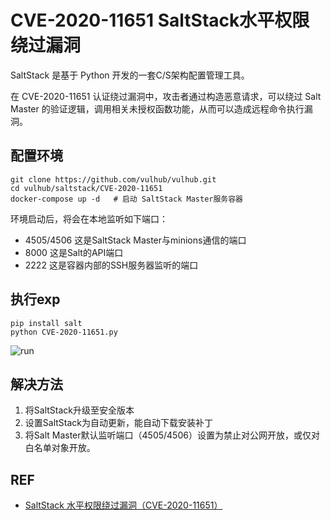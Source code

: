# CVE-2020-11651 SaltStack水平权限绕过漏洞

SaltStack 是基于 Python 开发的一套C/S架构配置管理工具。

在 CVE-2020-11651 认证绕过漏洞中，攻击者通过构造恶意请求，可以绕过 Salt Master 的验证逻辑，调用相关未授权函数功能，从而可以造成远程命令执行漏洞。

## 配置环境

```shell
git clone https://github.com/vulhub/vulhub.git
cd vulhub/saltstack/CVE-2020-11651
docker-compose up -d   # 启动 SaltStack Master服务容器
```

环境启动后，将会在本地监听如下端口：

- 4505/4506 这是SaltStack Master与minions通信的端口
- 8000 这是Salt的API端口
- 2222 这是容器内部的SSH服务器监听的端口

## 执行exp

```
pip install salt
python CVE-2020-11651.py
```

![run](https://cdn.jsdelivr.net/gh/TesterCC/pic_bed2/20210611170332.png)

## 解决方法

1. 将SaltStack升级至安全版本
2. 设置SaltStack为自动更新，能自动下载安装补丁
3. 将Salt Master默认监听端口（4505/4506）设置为禁止对公网开放，或仅对白名单对象开放。

## REF

- [SaltStack 水平权限绕过漏洞（CVE-2020-11651）](https://github.com/vulhub/vulhub/tree/master/saltstack/CVE-2020-11651)